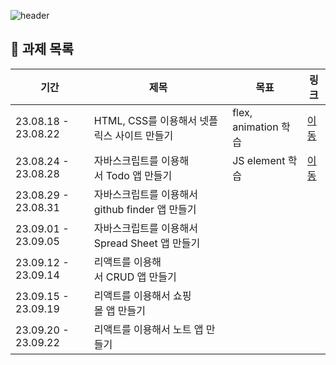 ![header](https://capsule-render.vercel.app/api?type=Waving&color=auto&&customColorList=19&height=300&section=header&text=𝑱𝑰𝑯𝑶'𝒔%20𝒂𝒔𝒔𝒊𝒈𝒏𝒎𝒆𝒏𝒕&fontSize=60)

## 📝 과제 목록

| 기간                | 제목                                            | 목표                 | 링크                                                                |
| ------------------- | ----------------------------------------------- | -------------------- | ------------------------------------------------------------------- |
| 23.08.18 - 23.08.22 | HTML, CSS를 이용해서 넷플릭스 사이트 만들기     | flex, animation 학습 | [이동](https://github.com/stop0ho/goorm_jiho/tree/main/assignment1) |
| 23.08.24 - 23.08.28 | 자바스크립트를 이용해서 Todo 앱 만들기          |  JS element 학습  | [이동](https://github.com/stop0ho/to_do_list)                       |
| 23.08.29 - 23.08.31 | 자바스크립트를 이용해서 github finder 앱 만들기 |                      |
| 23.09.01 - 23.09.05 | 자바스크립트를 이용해서 Spread Sheet 앱 만들기  |                      |
| 23.09.12 - 23.09.14 | 리액트를 이용해서 CRUD 앱 만들기                |                      |
| 23.09.15 - 23.09.19 | 리액트를 이용해서 쇼핑몰 앱 만들기              |                      |
| 23.09.20 - 23.09.22 | 리액트를 이용해서 노트 앱 만들기                |                      |
